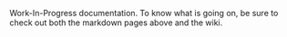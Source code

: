 Work-In-Progress documentation.
To know what is going on, be sure to check out both the markdown pages above and the wiki.
